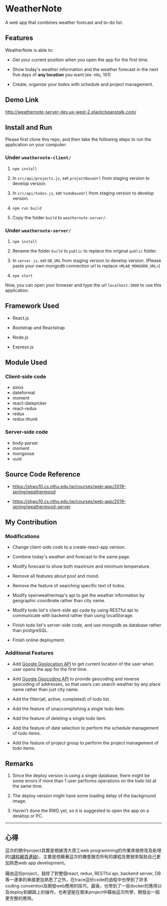 # WeatherNote

A web app that combines weather forecast and to-do list.

## Features

WeatherNote is able to:

* Get your current position when you open the app for the first time.

* Show today's weather information and the weather forecast in the next five days of **any location** you want.(ex: ntu, 101)

* Create, organize your todos with schedule and project management.

## Demo Link

<http://weathernote-server-dev.us-west-2.elasticbeanstalk.com/>

## Install and Run

Please first clone this repo, and then take the following steps to run the application on your computer:

### Under `weathernote-client/`

1. `npm install`

2. In `src/api/projects.js`, set `projectBaseUrl` from staging version to develop version.

3. In `src/api/todos.js`, set `todoBaseUrl` from staging version to develop version.

4. `npm run build`

5. Copy the folder `build` to `weathernote-server/`.

### Under `weathernote-server/`

1. `npm install`

2. Rename the folder `build` to `public` to replace the original `public` folder.

3. In `server.js`, set `DB_URL` from staging version to develop version.
(Please paste your own mongodb connection url to replace `<MLAB_MONGODB_URL>`)

4. `npm start`

Now, you can open your browser and type the url `localhost:3000` to use this application.

## Framework Used

* React.js

* Bootstrap and Reactstrap

* Node.js

* Express.js

## Module Used

### Client-side code

* axios
* dateformat
* moment
* react-datepicker
* react-redux
* redux
* redux-thunk

### Server-side code

* body-parser
* moment
* mongoose
* uuid
  
## Source Code Reference

* <https://shwu10.cs.nthu.edu.tw/courses/web-app/2019-spring/weathermood>

* <https://shwu10.cs.nthu.edu.tw/courses/web-app/2019-spring/weathermood-server>

## My Contribution

### Modifications

* Change client-side code to a create-react-app version.

* Combine today's weather and forecast to the same page.

* Modify forecast to show both maximum and minimum temperature.

* Remove all features about post and mood.

* Remove the feature of searching specific text of todos.

* Modify openweathermap's api to get the weather information by geographic coordinate rather than city name.

* Modify todo list's client-side api code by using RESTful api to communicate with backend rather than using localStorage.

* Finish todo list's server-side code, and use mongodb as database rather than postgreSQL.

* Finish online deployment.

### Additional Features

* Add [Google Geolocation API](https://developers.google.com/maps/documentation/geolocation/intro) to get current location of the user when user opens the app for the first time.

* Add [Google Geocoding API](https://developers.google.com/maps/documentation/geocoding/start) to provide geocoding and reverse geocoding of addresses, so that users can search weather by any place name rather than just city name.

* Add the filter(all, active, completed) of todo list.

* Add the feature of unaccomplishing a single todo item.

* Add the feature of deleting a single todo item.

* Add the feature of date selection to perform the schedule management of todo items.

* Add the feature of project group to perform the project management of todo items.

## Remarks

1. Since the deploy version is using a single database, there might be some errors if more than 1 user performs operations on the todo list at the same time.

2. The deploy version might have some loading delay of the background image.

3. Haven't done the RWD yet, so it is suggested to open the app on a desktop or PC.

---

## 心得

這次的期中project其實是根據清大資工web programming的作業來做修改及新增的([課程網頁連結](https://nthu-datalab.github.io/webapp/index.html))，主要是想藉著這次的機會跟完所有的課程及實做來幫助自己更加熟悉web app development。

藉由這份project，我除了對整個react, redux, RESTful api, backend server, DB等一連串的串接更加熟悉了之外，在trace這份code的過程中也學到了許多coding convention及開發web應用的技巧，最後，也學到了一些docker的應用以及deploy到網路上的操作。也希望能在期末project中藉由這次所學，開發出一個更完整的應用。